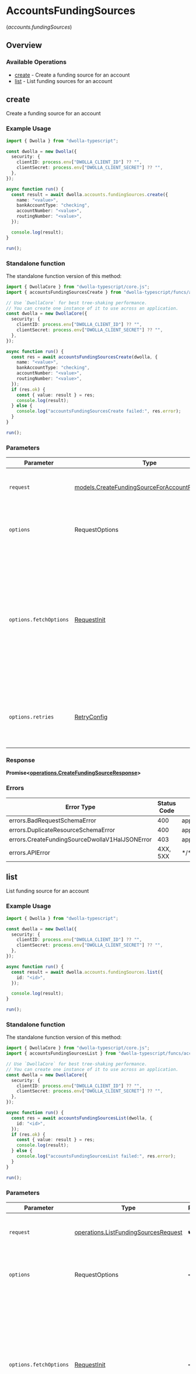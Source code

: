 # AccountsFundingSources
(*accounts.fundingSources*)

## Overview

### Available Operations

* [create](#create) - Create a funding source for an account
* [list](#list) - List funding sources for an account

## create

Create a funding source for an account

### Example Usage

```typescript
import { Dwolla } from "dwolla-typescript";

const dwolla = new Dwolla({
  security: {
    clientID: process.env["DWOLLA_CLIENT_ID"] ?? "",
    clientSecret: process.env["DWOLLA_CLIENT_SECRET"] ?? "",
  },
});

async function run() {
  const result = await dwolla.accounts.fundingSources.create({
    name: "<value>",
    bankAccountType: "checking",
    accountNumber: "<value>",
    routingNumber: "<value>",
  });

  console.log(result);
}

run();
```

### Standalone function

The standalone function version of this method:

```typescript
import { DwollaCore } from "dwolla-typescript/core.js";
import { accountsFundingSourcesCreate } from "dwolla-typescript/funcs/accountsFundingSourcesCreate.js";

// Use `DwollaCore` for best tree-shaking performance.
// You can create one instance of it to use across an application.
const dwolla = new DwollaCore({
  security: {
    clientID: process.env["DWOLLA_CLIENT_ID"] ?? "",
    clientSecret: process.env["DWOLLA_CLIENT_SECRET"] ?? "",
  },
});

async function run() {
  const res = await accountsFundingSourcesCreate(dwolla, {
    name: "<value>",
    bankAccountType: "checking",
    accountNumber: "<value>",
    routingNumber: "<value>",
  });
  if (res.ok) {
    const { value: result } = res;
    console.log(result);
  } else {
    console.log("accountsFundingSourcesCreate failed:", res.error);
  }
}

run();
```

### Parameters

| Parameter                                                                                                                                                                      | Type                                                                                                                                                                           | Required                                                                                                                                                                       | Description                                                                                                                                                                    |
| ------------------------------------------------------------------------------------------------------------------------------------------------------------------------------ | ------------------------------------------------------------------------------------------------------------------------------------------------------------------------------ | ------------------------------------------------------------------------------------------------------------------------------------------------------------------------------ | ------------------------------------------------------------------------------------------------------------------------------------------------------------------------------ |
| `request`                                                                                                                                                                      | [models.CreateFundingSourceForAccountRequestBody](../../models/createfundingsourceforaccountrequestbody.md)                                                                    | :heavy_check_mark:                                                                                                                                                             | The request object to use for the request.                                                                                                                                     |
| `options`                                                                                                                                                                      | RequestOptions                                                                                                                                                                 | :heavy_minus_sign:                                                                                                                                                             | Used to set various options for making HTTP requests.                                                                                                                          |
| `options.fetchOptions`                                                                                                                                                         | [RequestInit](https://developer.mozilla.org/en-US/docs/Web/API/Request/Request#options)                                                                                        | :heavy_minus_sign:                                                                                                                                                             | Options that are passed to the underlying HTTP request. This can be used to inject extra headers for examples. All `Request` options, except `method` and `body`, are allowed. |
| `options.retries`                                                                                                                                                              | [RetryConfig](../../lib/utils/retryconfig.md)                                                                                                                                  | :heavy_minus_sign:                                                                                                                                                             | Enables retrying HTTP requests under certain failure conditions.                                                                                                               |

### Response

**Promise\<[operations.CreateFundingSourceResponse](../../models/operations/createfundingsourceresponse.md)\>**

### Errors

| Error Type                                     | Status Code                                    | Content Type                                   |
| ---------------------------------------------- | ---------------------------------------------- | ---------------------------------------------- |
| errors.BadRequestSchemaError                   | 400                                            | application/vnd.dwolla.v1.hal+json             |
| errors.DuplicateResourceSchemaError            | 400                                            | application/vnd.dwolla.v1.hal+json             |
| errors.CreateFundingSourceDwollaV1HalJSONError | 403                                            | application/vnd.dwolla.v1.hal+json             |
| errors.APIError                                | 4XX, 5XX                                       | \*/\*                                          |

## list

List funding source for an account

### Example Usage

```typescript
import { Dwolla } from "dwolla-typescript";

const dwolla = new Dwolla({
  security: {
    clientID: process.env["DWOLLA_CLIENT_ID"] ?? "",
    clientSecret: process.env["DWOLLA_CLIENT_SECRET"] ?? "",
  },
});

async function run() {
  const result = await dwolla.accounts.fundingSources.list({
    id: "<id>",
  });

  console.log(result);
}

run();
```

### Standalone function

The standalone function version of this method:

```typescript
import { DwollaCore } from "dwolla-typescript/core.js";
import { accountsFundingSourcesList } from "dwolla-typescript/funcs/accountsFundingSourcesList.js";

// Use `DwollaCore` for best tree-shaking performance.
// You can create one instance of it to use across an application.
const dwolla = new DwollaCore({
  security: {
    clientID: process.env["DWOLLA_CLIENT_ID"] ?? "",
    clientSecret: process.env["DWOLLA_CLIENT_SECRET"] ?? "",
  },
});

async function run() {
  const res = await accountsFundingSourcesList(dwolla, {
    id: "<id>",
  });
  if (res.ok) {
    const { value: result } = res;
    console.log(result);
  } else {
    console.log("accountsFundingSourcesList failed:", res.error);
  }
}

run();
```

### Parameters

| Parameter                                                                                                                                                                      | Type                                                                                                                                                                           | Required                                                                                                                                                                       | Description                                                                                                                                                                    |
| ------------------------------------------------------------------------------------------------------------------------------------------------------------------------------ | ------------------------------------------------------------------------------------------------------------------------------------------------------------------------------ | ------------------------------------------------------------------------------------------------------------------------------------------------------------------------------ | ------------------------------------------------------------------------------------------------------------------------------------------------------------------------------ |
| `request`                                                                                                                                                                      | [operations.ListFundingSourcesRequest](../../models/operations/listfundingsourcesrequest.md)                                                                                   | :heavy_check_mark:                                                                                                                                                             | The request object to use for the request.                                                                                                                                     |
| `options`                                                                                                                                                                      | RequestOptions                                                                                                                                                                 | :heavy_minus_sign:                                                                                                                                                             | Used to set various options for making HTTP requests.                                                                                                                          |
| `options.fetchOptions`                                                                                                                                                         | [RequestInit](https://developer.mozilla.org/en-US/docs/Web/API/Request/Request#options)                                                                                        | :heavy_minus_sign:                                                                                                                                                             | Options that are passed to the underlying HTTP request. This can be used to inject extra headers for examples. All `Request` options, except `method` and `body`, are allowed. |
| `options.retries`                                                                                                                                                              | [RetryConfig](../../lib/utils/retryconfig.md)                                                                                                                                  | :heavy_minus_sign:                                                                                                                                                             | Enables retrying HTTP requests under certain failure conditions.                                                                                                               |

### Response

**Promise\<[models.FundingSources](../../models/fundingsources.md)\>**

### Errors

| Error Type                                             | Status Code                                            | Content Type                                           |
| ------------------------------------------------------ | ------------------------------------------------------ | ------------------------------------------------------ |
| errors.ListFundingSourcesForbiddenDwollaV1HalJSONError | 403                                                    | application/vnd.dwolla.v1.hal+json                     |
| errors.ListFundingSourcesNotFoundDwollaV1HalJSONError  | 404                                                    | application/vnd.dwolla.v1.hal+json                     |
| errors.APIError                                        | 4XX, 5XX                                               | \*/\*                                                  |